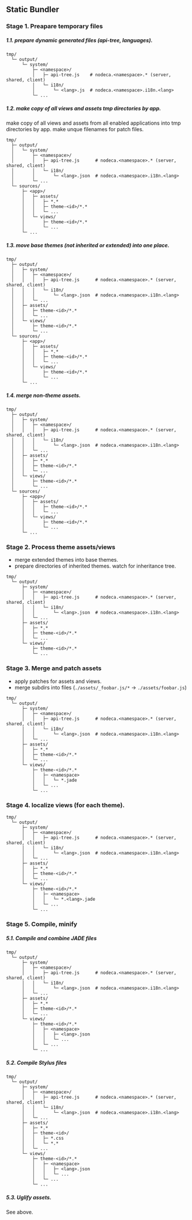 Static Bundler
--------------

### Stage 1. Preapare temporary files

##### 1.1. prepare dynamic generated files (api-tree, languages).

```
tmp/
  └─ output/
      └─ system/
          ├─ <namespace>/
          │   ├─ api-tree.js    # nodeca.<namespace>.* (server, shared, client)
          │   └─ i18n/
          │       └─ <lang>.js  # nodeca.<namespace>.i18n.<lang>
          └─ ...
```


##### 1.2. make copy of all views and assets tmp directories by app.

make copy of all views and assets from all enabled applications into
tmp directories by app. make unque filenames for patch files.

```
tmp/
  ├─ output/
  │   └─ system/
  │       ├─ <namespace>/
  │       │   ├─ api-tree.js      # nodeca.<namespace>.* (server, shared, client)
  │       │   └─ i18n/
  │       │       └─ <lang>.json  # nodeca.<namespace>.i18n.<lang>
  │       └─ ...
  └─ sources/
      ├─ <app>/
      │   ├─ assets/
      │   │   ├─ *.*
      │   │   ├─ theme-<id>/*.*
      │   │   └─ ...
      │   └─ views/
      │       ├─ theme-<id>/*.*
      │       └─ ...
      └─ ...
```


##### 1.3. move base themes (not inherited or extended) into one place.

```
tmp/
  ├─ output/
  │   ├─ system/
  │   │   ├─ <namespace>/
  │   │   │   ├─ api-tree.js      # nodeca.<namespace>.* (server, shared, client)
  │   │   │   └─ i18n/
  │   │   │       └─ <lang>.json  # nodeca.<namespace>.i18n.<lang>
  │   │   └─ ...
  │   ├─ assets/
  │   │   ├─ theme-<id>/*.*
  │   │   └─ ...
  │   └─ views/
  │       ├─ theme-<id>/*.*
  │       └─ ...
  └─ sources/
      ├─ <app>/
      │   ├─ assets/
      │   │   ├─ *.*
      │   │   ├─ theme-<id>/*.*
      │   │   └─ ...
      │   └─ views/
      │       ├─ theme-<id>/*.*
      │       └─ ...
      └─ ...
```

##### 1.4. merge non-theme assets.

```
tmp/
  ├─ output/
  │   ├─ system/
  │   │   ├─ <namespace>/
  │   │   │   ├─ api-tree.js      # nodeca.<namespace>.* (server, shared, client)
  │   │   │   └─ i18n/
  │   │   │       └─ <lang>.json  # nodeca.<namespace>.i18n.<lang>
  │   │   └─ ...
  │   ├─ assets/
  │   │   ├─ *.*
  │   │   ├─ theme-<id>/*.*
  │   │   └─ ...
  │   └─ views/
  │       ├─ theme-<id>/*.*
  │       └─ ...
  └─ sources/
      ├─ <app>/
      │   ├─ assets/
      │   │   ├─ theme-<id>/*.*
      │   │   └─ ...
      │   └─ views/
      │       ├─ theme-<id>/*.*
      │       └─ ...
      └─ ...
```


### Stage 2. Process theme assets/views

- merge extended themes into base themes.
- prepare directories of inherited themes.
  watch for inheritance tree.

```
tmp/
  └─ output/
      ├─ system/
      │   ├─ <namespace>/
      │   │   ├─ api-tree.js      # nodeca.<namespace>.* (server, shared, client)
      │   │   └─ i18n/
      │   │       └─ <lang>.json  # nodeca.<namespace>.i18n.<lang>
      │   └─ ...
      ├─ assets/
      │   ├─ *.*
      │   ├─ theme-<id>/*.*
      │   └─ ...
      └─ views/
          ├─ theme-<id>/*.*
          └─ ...
```


### Stage 3. Merge and patch assets

- apply patches for assets and views.
- merge subdirs into files (`./assets/_foobar.js/*` -> `./assets/foobar.js`)

```
tmp/
  └─ output/
      ├─ system/
      │   ├─ <namespace>/
      │   │   ├─ api-tree.js      # nodeca.<namespace>.* (server, shared, client)
      │   │   └─ i18n/
      │   │       └─ <lang>.json  # nodeca.<namespace>.i18n.<lang>
      │   └─ ...
      ├─ assets/
      │   ├─ *.*
      │   ├─ theme-<id>/*.*
      │   └─ ...
      └─ views/
          ├─ theme-<id>/*.*
          │   ├─ <namespace>
          │   │   └─ *.jade
          │   └─ ...
          └─ ...
```


### Stage 4. localize views (for each theme).

```
tmp/
  └─ output/
      ├─ system/
      │   ├─ <namespace>/
      │   │   ├─ api-tree.js      # nodeca.<namespace>.* (server, shared, client)
      │   │   └─ i18n/
      │   │       └─ <lang>.json  # nodeca.<namespace>.i18n.<lang>
      │   └─ ...
      ├─ assets/
      │   ├─ *.*
      │   ├─ theme-<id>/*.*
      │   └─ ...
      └─ views/
          ├─ theme-<id>/*.*
          │   ├─ <namespace>
          │   │   └─ *.<lang>.jade
          │   └─ ...
          └─ ...
```


### Stage 5. Compile, minify

##### 5.1. Compile and combine JADE files

```
tmp/
  └─ output/
      ├─ system/
      │   ├─ <namespace>/
      │   │   ├─ api-tree.js      # nodeca.<namespace>.* (server, shared, client)
      │   │   └─ i18n/
      │   │       └─ <lang>.json  # nodeca.<namespace>.i18n.<lang>
      │   └─ ...
      ├─ assets/
      │   ├─ *.*
      │   ├─ theme-<id>/*.*
      │   └─ ...
      └─ views/
          ├─ theme-<id>/*.*
          │   ├─ <namespace>
          │   │   ├─ <lang>.json
          │   │   └─ ...
          │   └─ ...
          └─ ...
```

##### 5.2. Compile Stylus files

```
tmp/
  └─ output/
      ├─ system/
      │   ├─ <namespace>/
      │   │   ├─ api-tree.js      # nodeca.<namespace>.* (server, shared, client)
      │   │   └─ i18n/
      │   │       └─ <lang>.json  # nodeca.<namespace>.i18n.<lang>
      │   └─ ...
      ├─ assets/
      │   ├─ *.*
      │   ├─ theme-<id>/
      │   │   ├─ *.css
      │   │   └─ *.*
      │   └─ ...
      └─ views/
          ├─ theme-<id>/*.*
          │   ├─ <namespace>
          │   │   ├─ <lang>.json
          │   │   └─ ...
          │   └─ ...
          └─ ...
```

##### 5.3. Uglify assets.

See above.
